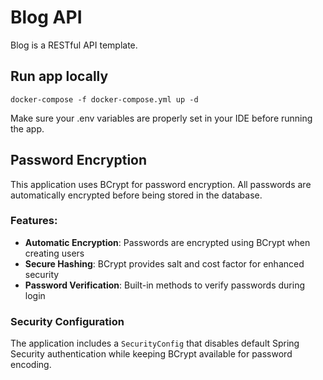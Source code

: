 # Blog API
Blog is a RESTful API template.

## Run app locally
`docker-compose -f docker-compose.yml up -d`

Make sure your .env variables are properly set in your IDE before running the app.

## Password Encryption

This application uses BCrypt for password encryption. All passwords are automatically encrypted before being stored in the database.

### Features:
- **Automatic Encryption**: Passwords are encrypted using BCrypt when creating users
- **Secure Hashing**: BCrypt provides salt and cost factor for enhanced security
- **Password Verification**: Built-in methods to verify passwords during login

### Security Configuration
The application includes a `SecurityConfig` that disables default Spring Security authentication while keeping BCrypt available for password encoding.
